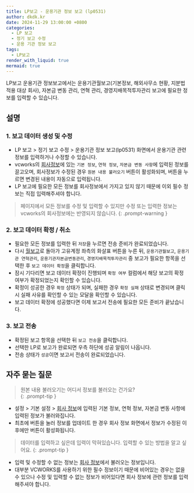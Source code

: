 ```yaml
---
title: LP보고 - 운용기관 정보 보고 (lp0531)
author: dkdk.kr
date: 2024-11-29 13:00:00 +0800
categories:
  - LP 보고
  - 정기 보고 수정
  - 운용 기관 정보 보고
tags:
  - LP보고
render_with_liquid: true
mermaid: true
---
```

LP보고 운용기관 정보보고에서는 운용기관월보고(기본정보, 해외사무소 현황, 지분법적용 대상 회사), 자본금 변동 관리, 연혁 관리, 경영지배목적투자관리 보고에 필요한 정보를 입력할 수 있습니다.

## 설명  
### 1. 보고 데이터 생성 및 수정
- LP 보고 > 정기 보고 수정 > 운용기관 정보 보고(lp0531) 화면에서 운용기관 관련 정보를 입력하거나 수정할 수 있습니다. 
-  vcworks의 [회사정보](https://vcworks.kr/se0051)에 있는 `기본 정보`, `연혁 정보`, `자본금 변동 사항`에 입력된 정보를 끌고오며, 회사정보가 수정된 경우 `원본 내용 불러오기` 버튼이 활성화되며, 버튼을 누르면 변경된 내용이 자동으로 입력됩니다. 
- LP 보고에 필요한 모든 정보를 회사정보에서 가지고 있지 않기 때문에 이외 필수 정보는 직접 입력해주셔야 합니다. 

> 페이지에서 모든 정보를 수정 및 입력할 수 있지만 수정 또는 입력한 정보는 vcworks의 회사정보에는 반영되지 않습니다.
{: .prompt-warning }

### 2. 보고 데이터 확정 / 취소 
 - 필요한 모든 정보를 입력한 뒤 `저장`을 누르면 전송 준비가 완료되었습니다. 
- 다시 [월보고](https://vcworks.kr/lc0101)로 돌아가 고유계정 좌측의 화살표 버튼을 누른 뒤, `운용기관월보고`, `운용기관 연혁관리`, `운용기관자본금변동관리`, `경영지배목적투자관리` 중 보고가 필요한 항목을 선택한 후 `보고 데이터 확정`을 클릭합니다. 
- 잠시 기다리면 보고 데이터 확정이 진행되며 `확정 여부` 컬럼에서 해당 보고의 확정 여부가 확정되었는지 확인할 수 있습니다. 
- 확정이 성공한 경우 `확정` 상태가 되며, 실패한 경우 `확정 실패` 상태로 변경되며 클릭 시 실패 사유를 확인할 수 있는 모달을 확인할 수 있습니다. 
- 보고 데이터 확정에 성공했다면 이제 보고서 전송에 필요한 모든 준비가 끝났습니다.

### 3. 보고 전송 
- 확정된 보고 항목을 선택한 뒤 `보고 전송`을 클릭합니다. 
- 선택한 LP로 보고가 완료되면 우측 하단에 성공 알림이 나옵니다. 
- 전송 상태가 `성공`이면 보고서 전송이 완료되었습니다.

## 자주 묻는 질문 
> 원본 내용 불러오기는 어디서 정보를 불러오는 건가요?  
{: .prompt-tip }

- 설정 > 기본 설정 > [회사 정보](https://vcworks.kr/se0051)에 입력된 기본 정보, 연혁 정보, 자본금 변동 사항에 입력된 정보가 불러와집니다.
- 최초에 버튼을 눌러 정보를 업데이트 한 경우 회사 정보 화면에서 정보가 수정된 이후에만 버튼이 활성화됩니다. 

> 데이터를 입력하고 싶은데 입력이 막혀있습니다. 입력할 수 있는 방법을 알고 싶어요.
{: .prompt-tip }

- 입력 및 수정할 수 없는 정보는 [회사 정보](https://vcworks.kr/se0051)에서 불러오는 정보입니다. 
- 대부분 VCWORKS를 사용하기 위한 필수 정보이기 때문에 비어있는 경우는 없을 수 있으나 수정 및 입력할 수 없는 정보가 비어있다면 회사 정보에 관련 정보를 입력해주셔야 합니다.